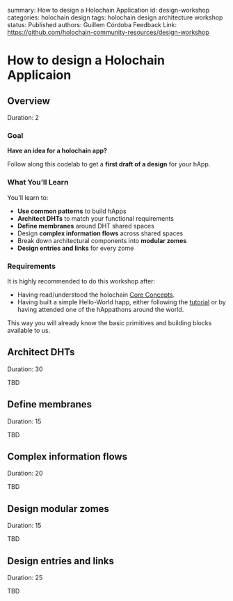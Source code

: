summary: How to design a Holochain Application
id: design-workshop
categories: holochain design
tags: holochain design architecture workshop
status: Published 
authors: Guillem Córdoba
Feedback Link: https://github.com/holochain-community-resources/design-workshop

# How to design a Holochain Applicaion
<!-- ------------------------ -->
## Overview 
Duration: 2

### Goal

**Have an idea for a holochain app?**

Follow along this codelab to get a **first draft of a design** for your hApp.

### What You’ll Learn 

You'll learn to:

- **Use common patterns** to build hApps
- **Architect DHTs** to match your functional requirements
- **Define membranes** around DHT shared spaces
- Design **complex information flows** across shared spaces
- Break down architectural components into **modular zomes**
- **Design entries and links** for every zome

### Requirements

It is highly recommended to do this workshop after:

* Having read/understood the holochain [Core Concepts](https://developer.holochain.org/docs/concepts/).
* Having built a simple Hello-World happ, either following the [tutorial](https://developer.holochain.org/docs/tutorials/coreconcepts/hello_holo/) or by having attended one of the hAppathons around the world. 

This way you will already know the basic primitives and building blocks available to us.

<!-- ------------------------ -->
## Architect DHTs
Duration: 30

TBD

<!-- ------------------------ -->
## Define membranes
Duration: 15

TBD

<!-- ------------------------ -->
## Complex information flows
Duration: 20

TBD

<!-- ------------------------ -->
## Design modular zomes
Duration: 15

TBD

<!-- ------------------------ -->
## Design entries and links
Duration: 25

TBD